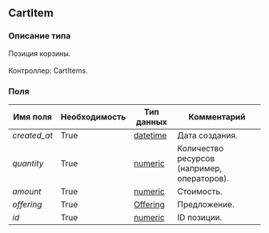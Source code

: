 
## CartItem

### Описание типа
Позиция корзины.<br/><br/>Контроллер: CartItems.<br/>
### Поля

| Имя поля | Необходимость | Тип данных | Комментарий |
|---|---|---|---|
|*created_at*|True|[datetime](/types/datetime)|Дата создания.<br/>|
|*quantity*|True|[numeric](/types/numeric)|Количество ресурсов (например, операторов).<br/>|
|*amount*|True|[numeric](/types/numeric)|Стоимость.<br/>|
|*offering*|True|[Offering](/types/Offering)|Предложение.<br/>|
|*id*|True|[numeric](/types/numeric)|ID позиции.<br/>|
